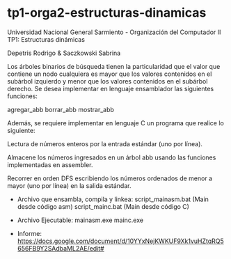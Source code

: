 # tp1-orga2-estructuras-dinamicas

Universidad Nacional General Sarmiento -
   Organización del Computador II 
      TP1: Estructuras dinámicas 

Depetris Rodrigo & Saczkowski Sabrina


Los árboles binarios de búsqueda tienen la particularidad que el valor que contiene un nodo
cualquiera es mayor que los valores contenidos en el subárbol izquierdo y menor que los valores
contenidos en el subárbol derecho.
Se desea implementar en lenguaje​ ​ensamblador​ ​ las siguientes funciones:

agregar_abb
borrar_abb
mostrar_abb

Además, se requiere implementar en lenguaje C un programa que realice lo siguiente:

Lectura de números enteros por la entrada estándar (uno por línea). 

Almacene los números ingresados en un árbol abb usando las funciones implementadas en assembler.

Recorrer en orden DFS escribiendo los números ordenados de menor a mayor (uno por línea) en la salida estándar.


- Archivo que ensambla, compila y linkea:
script_mainasm.bat (Main desde código asm)
script_mainc.bat (Main desde código C)

- Archivo Ejecutable:
mainasm.exe
mainc.exe

- Informe:
https://docs.google.com/document/d/10YYxNejKWKUF9Xk1vuHZtqRQ5656FB9Y2SAdbaML2AE/edit#



